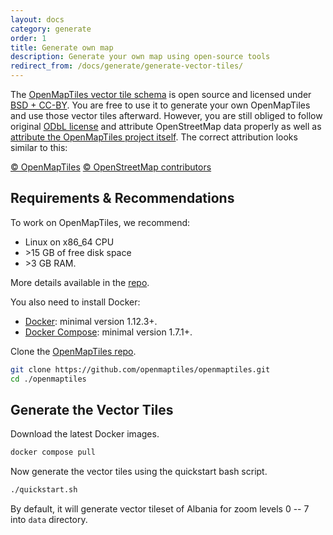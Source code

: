 ```yaml
---
layout: docs
category: generate
order: 1
title: Generate own map
description: Generate your own map using open-source tools
redirect_from: /docs/generate/generate-vector-tiles/
---
```


The [OpenMapTiles vector tile schema](https://github.com/openmaptiles/openmaptiles)
is open source and licensed under [BSD + CC-BY](https://github.com/openmaptiles/openmaptiles/blob/master/LICENSE.md). You are free to use it to generate your own OpenMapTiles and use those vector tiles afterward. However, you are still obliged to follow original [ODbL license](http://wiki.openstreetmap.org/wiki/Open_Database_License) and attribute OpenStreetMap data properly as well as [attribute the OpenMapTiles project itself](https://github.com/openmaptiles/openmaptiles#license). The correct attribution looks similar to this:

[© OpenMapTiles](http://openmaptiles.org/) [© OpenStreetMap contributors](http://www.openstreetmap.org/copyright)

## Requirements & Recommendations

To work on OpenMapTiles, we recommend:

- Linux on x86_64 CPU
- &gt;15 GB of free disk space
- &gt;3 GB RAM.

More details available in the [repo](https://github.com/openmaptiles/openmaptiles/blob/master/QUICKSTART.md#req).

You also need to install Docker:

- [Docker](https://docs.docker.com/engine/installation/): minimal version 1.12.3+.
- [Docker Compose](https://docs.docker.com/compose/install/): minimal version 1.7.1+.

Clone the [OpenMapTiles repo](https://github.com/openmaptiles/openmaptiles).

```bash
git clone https://github.com/openmaptiles/openmaptiles.git
cd ./openmaptiles
```

## Generate the Vector Tiles

Download the latest Docker images.

```bash
docker compose pull
```

Now generate the vector tiles using the quickstart bash script.

```bash
./quickstart.sh
```

By default, it will generate vector tileset of Albania for zoom levels 0 -- 7 into `data` directory.
